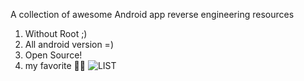 A collection of awesome Android app reverse engineering resources

1. Without Root ;)
2. All android version =)
3. Open Source!
4. my favorite 🤫🤐
![LIST](https://github.com/ariadesupriyatna/software-reverse-engineering/blob/main/BlackFishSeven.jpg)
